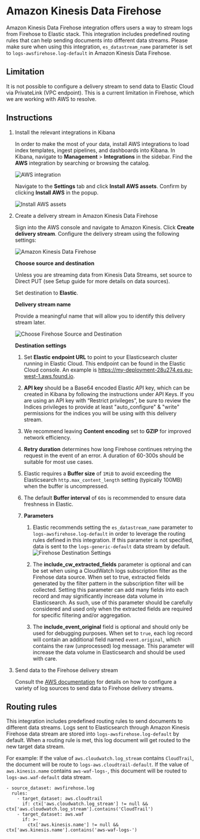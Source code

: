 # Amazon Kinesis Data Firehose
Amazon Kinesis Data Firehose integration offers users a way to stream logs from Firehose to Elastic stack.
This integration includes predefined routing rules that can help sending documents into different data streams.
Please make sure when using this integration, `es_datastream_name` parameter is set to `logs-awsfirehose.log-default` in
Amazon Kinesis Data Firehose.

## Limitation
It is not possible to configure a delivery stream to send data to Elastic Cloud via PrivateLink (VPC endpoint). 
This is a current limitation in Firehose, which we are working with AWS to resolve.

## Instructions
1. Install the relevant integrations in Kibana

    In order to make the most of your data, install AWS integrations to load index templates, ingest pipelines, and 
    dashboards into Kibana. In Kibana, navigate to **Management** > **Integrations** in the sidebar.
    Find the **AWS** integration by searching or browsing the catalog.
    
    ![AWS integration](../img/aws.png)
    
    Navigate to the **Settings** tab and click **Install AWS assets**. Confirm by clicking **Install AWS** in the popup.
    
    ![Install AWS assets](../img/install-assets.png)

2. Create a delivery stream in Amazon Kinesis Data Firehose

    Sign into the AWS console and navigate to Amazon Kinesis. Click **Create delivery stream**.
    Configure the delivery stream using the following settings:
    
    ![Amazon Kinesis Data Firehose](../img/aws-firehose.png)
    
    **Choose source and destination**
    
    Unless you are streaming data from Kinesis Data Streams, set source to Direct PUT (see Setup guide for more details on data sources).
    
    Set destination to **Elastic**.
    
    **Delivery stream name**
    
    Provide a meaningful name that will allow you to identify this delivery stream later.
    
    ![Choose Firehose Source and Destination](../img/source-destination.png)
    
    **Destination settings**

    1. Set **Elastic endpoint URL** to point to your Elasticsearch cluster running in Elastic Cloud.
    This endpoint can be found in the Elastic Cloud console. An example is https://my-deployment-28u274.es.eu-west-1.aws.found.io.

    2. **API key** should be a Base64 encoded Elastic API key, which can be created in Kibana by following the
    instructions under API Keys. If you are using an API key with “Restrict privileges”, be sure to review the Indices
    privileges to provide at least "auto_configure" & "write" permissions for the indices you will be using with this
    delivery stream.

    3. We recommend leaving **Content encoding** set to **GZIP** for improved network efficiency.

    4. **Retry duration** determines how long Firehose continues retrying the request in the event of an error.
    A duration of 60-300s should be suitable for most use cases.

    5. Elastic requires a **Buffer size** of `1MiB` to avoid exceeding the Elasticsearch `http.max_content_length`
    setting (typically 100MB) when the buffer is uncompressed.

    6. The default **Buffer interval** of `60s` is recommended to ensure data freshness in Elastic.

    7. **Parameters**

       1. Elastic recommends setting the `es_datastream_name` parameter to `logs-awsfirehose.log-default` in order to
       leverage the routing rules defined in this integration. If this parameter is not specified, data is sent to the
       `logs-generic-default` data stream by default.
       ![Firehose Destination Settings](../img/destination-settings.png)

       2. The **include_cw_extracted_fields** parameter is optional and can be set when using a CloudWatch logs subscription
       filter as the Firehose data source. When set to true, extracted fields generated by the filter pattern in the
       subscription filter will be collected. Setting this parameter can add many fields into each record and may significantly
       increase data volume in Elasticsearch. As such, use of this parameter should be carefully considered and used only when
       the extracted fields are required for specific filtering and/or aggregation.

       3. The **include_event_original** field is optional and should only be used for debugging purposes. When set to `true`, each
       log record will contain an additional field named `event.original`, which contains the raw (unprocessed) log message.
       This parameter will increase the data volume in Elasticsearch and should be used with care.

3. Send data to the Firehose delivery stream

    Consult the [AWS documentation](https://docs.aws.amazon.com/firehose/latest/dev/basic-write.html) for details on how to
    configure a variety of log sources to send data to Firehose delivery streams.

## Routing rules
This integration includes predefined routing rules to send documents to different data streams. 
Logs sent to Elasticsearch through Amazon Kinesis Firehose data stream are stored into `logs-awsfirehose.log-default` 
by default. When a routing rule is met, this log document will get routed to the new target data stream.

For example: If the value of `aws.cloudwatch.log_stream` contains `CloudTrail`, the document will be route to 
`logs-aws.cloudtrail-default`. If the value of `aws.kinesis.name` contains `aws-waf-logs-`, this document will
be routed to `logs-aws.waf-default` data stream.
```
- source_dataset: awsfirehose.log
  rules:
    - target_dataset: aws.cloudtrail
      if: ctx['aws.cloudwatch.log_stream'] != null && ctx['aws.cloudwatch.log_stream'].contains('CloudTrail')
    - target_dataset: aws.waf
      if: >-
        ctx['aws.kinesis.name'] != null && ctx['aws.kinesis.name'].contains('aws-waf-logs-')
```
